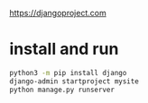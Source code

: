 https://djangoproject.com

# install and run
```bash
python3 -m pip install django
django-admin startproject mysite
python manage.py runserver
```
